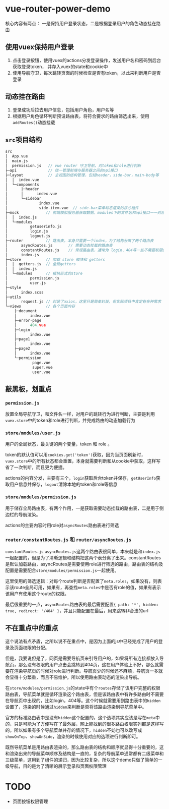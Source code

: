 # vue-router-power-demo

核心内容有两点： 一是保持用户登录状态，二是根据登录用户的角色动态挂在路由

## 使用vuex保持用户登录

1. 点击登录按钮，使用vuex的actions分发登录操作，发送用户名和密码到后台获取登录token， 并存入vuex的state和cookie中
2. 使用导航守卫，每次跳转页面的时候检查是否有token，以此来判断用户是否登录

## 动态挂在路由

1. 登录成功后拉去用户信息，包括用户角色，用户名等
2. 根据用户角色循环判断预设路由表，将符合要求的路由筛选出来，使用`addRoutes()`动态挂载

## `src`项目结构

```c
src
│  App.vue
│  main.js
│  permission.js   // vue router 守卫导航，对token和role进行判断
├─api              // 统一管理前端与服务器之间的api接口
├─layout           // 主视图的结构管理，包括header，side-bar，main-body等
│  │  index.vue
│  └─components
│      ├─header
│      │      index.vue
│      └─sidebar
│              index.vue
│              side-item.vue  // side-bar菜单动态渲染的核心组件
├─mock            // 前端模拟服务器获取数据，modules下的文件名和api接口一一对应
│  │  index.js
│  └─modules
│          getuserinfo.js
│          login.js
│          logout.js
├─router          // 路由表，本身只需要一个index，为了结构分离了两个路由表
│      asyncRoutes.js       // 需要动态挂载的路由表
│      constantRoutes.js    // 常规路由表，通常为 login、404等一些不需要权限的路由表
│      index.js
├─store           // 加载 store 模块和 getters
│  │  getters.js  // 全局getters
│  │  index.js
│  └─modules      // 模块形式的store
│          permission.js
│          user.js
├─style
│      index.scss
├─utils
│      request.js // 封装了axios，这里只是简单封装，但实际项目中肯定有各种需求
└─views           // 各个页面内容
    ├─document
    │      index.vue
    ├─error-page
    │      404.vue
    ├─login
    │      index.vue
    ├─page1
    │      index.vue
    ├─page2
    │      index.vue
    └─permission
            page.vue
            super.vue
            user.vue
```

## 敲黑板，划重点

### `permission.js`

放置全局导航守卫，和文件名一样，对用户的跳转行为进行判断，主要是利用`vuex.store`中的token和role进行判断，并完成路由的动态加载行为

### `store/modules/user.js`

用户的全局状态，最关键的两个变量，token 和 role 。

token的默认值可以用`cookies.get('token')`获取，因为当页面刷新时，`vuex.store`中的所有状态都会重置，本身就需要判断和从cookie中获取，这样写省了一次判断，而且更为便捷。

actions的内容分发，主要有三个，`login`获取后台token并保存，`getUserInfo`获取用户信息并保存，`logout`清除本地的token和role等信息

### `store/modules/permission.js`

用于储存全局路由表，有两个作用，一是获取需要动态挂载的路由表，二是用于侧边栏的导航渲染。

actions的主要内容时用role对`asyncRoutes`路由表进行筛选

### `router/constantRoutes.js` 和 `router/asyncRoutes.js`

`constantRoutes.js` `asyncRoutes.js`这两个路由表很简单，本来就是和`index.js`一起配置的，但是为了清晰逻辑和结构把这两个表分离了出来。constantRoutes是默认加载路由，asyncRoutes是需要使用role进行筛选的路由，路由表的结构及配置是需要配合`store/modules/permission.js`一起使用。

这里使用的筛选逻辑：对每个route判断是否配置了`meta.roles`，如果没有，则表示该route全局可用，如果有，再查找`meta.roles`中是否有role的值，如果有表示该用户有使用这个route的权限。

最后很重要的一点，`asyncRoutes`路由表的最后需要配置`{ path: '*', hidden: true, redirect: '/404' }`，并且只能配置在最后，用来跳转非合法的url

## 不在重点中的重点

这个说法有点矛盾，之所以说不在重点中，是因为上面的js中已经完成了用户的登录及页面权限的分配。

但是，我要说但是了，网页是需要导航页来引导用户的，如果将所有连接都放入导航页，那么没有权限的用户点击会跳转到404页，这在用户体验上不好，那么就需要在渲染导航页的时候对role进行判断。导航页少的时候还不麻烦，导航页一多就会显得十分繁重，而且不易维护。所以使用路由表动态的渲染出导航。

在`store/modules/permission.js`的state中有个`routes`存储了该用户完整的权限路由表，导航菜单就是循环渲染这个路由表，但是该路由表中有许多路由时不需要在导航页中出现的，比如login，404等。这个时候就需要用到路由表中的`hidden`设置了，渲染的时候通过`hidden`来判断是否将该路由渲染到导航菜单中。

官方的标准路由表中是没有`hidden`这个配置的，这个选项其实应该是写在`meta`中的，只是可能为了方便写在了最外层，网上能找到的很多路由权限实列都是这样写的。所以如果有多个导航菜单并存的情况下，`hidden`不妨也可以改写成`showOnTop`、`showOnSide`，渲染的时候使用对应的选项进行判断即可。

既然导航菜单是用路由表渲染的，那么路由表的结构和顺序就显得十分重要的，这和渲染出来的导航菜单顺序及结构是一直的，复杂的导航菜单通常都有二级菜单和三级菜单，这用到了组件的递归，因为比较复杂，所以这个demo只做了简单的一级导航，目的是为了清晰的展示登录和页面权限管理

# TODO

- 页面按钮权限管理
